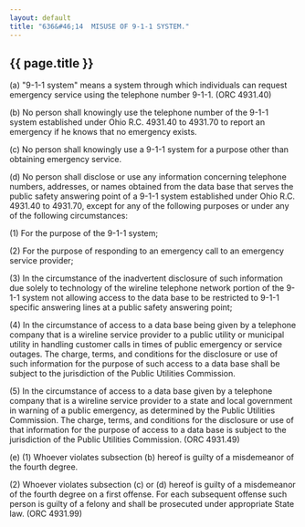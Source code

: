 ```yaml
---
layout: default
title: "636&#46;14  MISUSE OF 9-1-1 SYSTEM."
---
```


{{ page.title }}
----------------

(a) "9-1-1 system" means a system through which individuals can request emergency service using the telephone number 9-1-1. (ORC 4931.40)

(b) No person shall knowingly use the telephone number of the 9-1-1 system established under Ohio R.C. 4931.40 to 4931.70 to report an emergency if he knows that no emergency exists. 

(c) No person shall knowingly use a 9-1-1 system for a purpose other than obtaining emergency service.

(d) No person shall disclose or use any information concerning telephone numbers, addresses, or names obtained from the data base that serves the public safety answering point of a 9-1-1 system established under Ohio R.C. 4931.40 to 4931.70, except for any of the following purposes or under any of the following circumstances:

(1) For the purpose of the 9-1-1 system;

(2) For the purpose of responding to an emergency call to an emergency service provider;

(3) In the circumstance of the inadvertent disclosure of such information due solely to technology of the wireline telephone network portion of the 9-1-1 system not allowing access to the data base to be restricted to 9-1-1 specific answering lines at a public safety answering point;

(4) In the circumstance of access to a data base being given by a telephone company that is a wireline service provider to a public utility or municipal utility in handling customer calls in times of public emergency or service outages. The charge, terms, and conditions for the disclosure or use of such information for the purpose of such access to a data base shall be subject to the jurisdiction of the Public Utilities Commission.

(5) In the circumstance of access to a data base given by a telephone company that is a wireline service provider to a state and local government in warning of a public emergency, as determined by the Public Utilities Commission. The charge, terms, and conditions for the disclosure or use of that information for the purpose of access to a data base is subject to the jurisdiction of the Public Utilities Commission. (ORC 4931.49)

(e) (1) Whoever violates subsection (b) hereof is guilty of a misdemeanor of the fourth degree.

(2) Whoever violates subsection (c) or (d) hereof is guilty of a misdemeanor of the fourth degree on a first offense. For each subsequent offense such person is guilty of a felony and shall be prosecuted under appropriate State law. (ORC 4931.99)